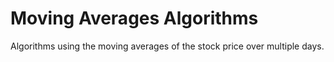 # Moving Averages Algorithms
Algorithms using the moving averages of the stock price over multiple days.
